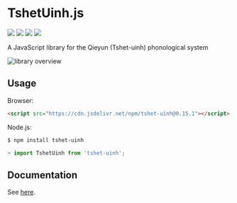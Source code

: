 # TshetUinh.js

[![](https://badge.fury.io/js/tshet-uinh.svg)](https://www.npmjs.com/package/tshet-uinh) [![](https://data.jsdelivr.com/v1/package/npm/tshet-uinh/badge)](https://www.jsdelivr.com/package/npm/tshet-uinh) [![](https://github.com/nk2028/tshet-uinh-js/workflows/Package/badge.svg)](https://github.com/nk2028/tshet-uinh-js/actions?query=workflow%3A%22Package%22) [![](https://api.codeclimate.com/v1/badges/fb728b8ee3531bd96e5a/maintainability)](https://codeclimate.com/github/nk2028/tshet-uinh-js/maintainability)

A JavaScript library for the Qieyun (Tshet-uinh) phonological system

![library overview](https://raw.githubusercontent.com/nk2028/tshet-uinh-js/cb6dc80/demo/overview.png)

## Usage

Browser:

```html
<script src="https://cdn.jsdelivr.net/npm/tshet-uinh@0.15.1"></script>
```

Node.js:

```sh
$ npm install tshet-uinh
```

```javascript
> import TshetUinh from 'tshet-uinh';
```

## Documentation

See [here](https://nk2028.shn.hk/tshet-uinh-js/).
